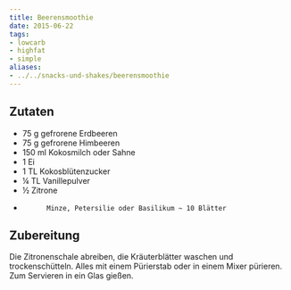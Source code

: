 ```yaml
---
title: Beerensmoothie
date: 2015-06-22
tags:
- lowcarb
- highfat
- simple
aliases:
- ../../snacks-und-shakes/beerensmoothie
---
```


## Zutaten
- 75 g      gefrorene Erdbeeren
- 75 g      gefrorene Himbeeren
- 150 ml    Kokosmilch oder Sahne
- 1         Ei
- 1 TL      Kokosblütenzucker
- ¼ TL      Vanillepulver
- ½         Zitrone
-           Minze, Petersilie oder Basilikum ~ 10 Blätter

## Zubereitung
Die Zitronenschale abreiben, die Kräuterblätter waschen und trockenschütteln. Alles mit einem Pürierstab oder in einem Mixer pürieren. Zum Servieren in ein Glas gießen.
